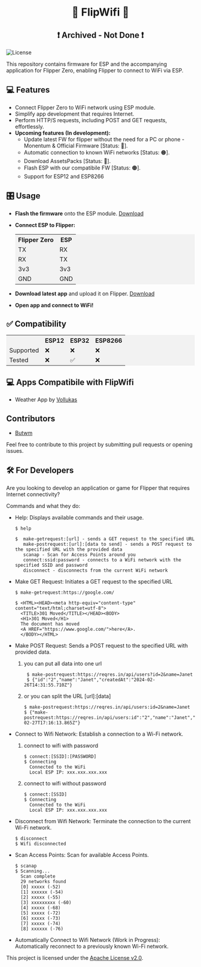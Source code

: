 <h1 align="center">🐬 FlipWifi 📶</h1>
<h2 align="center">❗ Archived - Not Done ❗</h2>

![License](https://img.shields.io/badge/license-Apache%202.0-blue)

This repository contains firmware for ESP and the accompanying application for Flipper Zero, enabling Flipper to connect to WiFi via ESP.

## 💻 Features

- Connect Flipper Zero to WiFi network using ESP module.
- Simplify app development that requires Internet.
- Perform HTTP/S requests, including POST and GET requests, effortlessly.
- **Upcoming features (In development):**
    - Update latest FW for flipper without the need for a PC or phone - Monentum & Official Firmware [Status: 🔴].
    - Automatic connection to known WiFi networks [Status: 🟠].
    - Download AssetsPacks [Status: 🔴].
    - Flash ESP with our compatibile FW [Status: 🟠].
    - Support for ESP12 and ESP8266

## 🎛️ Usage

- **Flash the firmware** onto the ESP module. [Download](https://github.com/Butwm/FlipperZero-Wifi-App/releases)
- **Connect ESP to Flipper:**

    <table style="width:100%; background-color: #f2f2f2;">
      <tr>
        <th>Flipper Zero</th>
        <th>ESP</th>
      </tr>
      <tr>
        <td>TX</td>
        <td>RX</td>
      </tr>
      <tr>
        <td>RX</td>
        <td>TX</td>
      </tr>
      <tr>
        <td>3v3</td>
        <td>3v3</td>
      </tr>
        <tr>
        <td>GND</td>
        <td>GND</td>
      </tr>
    </table>

- **Download latest app** and upload it on Flipper. [Download](https://github.com/Butwm/FlipperZero-Wifi-App/releases)
- **Open app and connect to WiFi!**

## ✅ Compatibility 

<table style="width:100%; background-color: #f2f2f2;">
  <tr>
    <th></th>
    <th>ESP12</th>
    <th>ESP32</th>
    <th>ESP8266</th>
  </tr>
  <tr>
    <td>Supported</td>
    <td>❌</td>
    <td>❌</td>
    <td>❌</td>
  </tr>
  <tr>
    <td>Tested</td>
    <td>❌</td>
    <td>✅</td>
    <td>❌</td>
  </tr>
</table>

## 💻 Apps Compatibile with FlipWifi

- Weather App by [Vollukas](https://github.com/vollukas)

## Contributors

- [Butwm](https://www.github.com/Butwm)

Feel free to contribute to this project by submitting pull requests or opening issues.

## 🛠️ For Developers

Are you looking to develop an application or game for Flipper that requires Internet connectivity?

Commands and what they do:

 - Help: Displays available commands and their usage.

    ```
    $ help
    
    $  make-getrequest:[url] - sends a GET request to the specified URL
       make-postrequest:[url]:[data to send] - sends a POST request to the specified URL with the provided data
       scanap - Scan for Access Points around you
       connect:ssid:password - connects to a WiFi network with the specified SSID and password
       disconnect - disconnects from the current WiFi network
    ```

- Make GET Request: Initiates a GET request to the specified URL
    ```
    $ make-getrequest:https://google.com/
    
    $ <HTML><HEAD><meta http-equiv="content-type" content="text/html;charset=utf-8">
      <TITLE>301 Moved</TITLE></HEAD><BODY>
      <H1>301 Moved</H1>
      The document has moved
      <A HREF="https://www.google.com/">here</A>.
      </BODY></HTML>
    ```
- Make POST Request: Sends a POST request to the specified URL with provided data.
    1. you can put all data into one url
       ```
        $ make-postrequest:https://reqres.in/api/users?id=2&name=Janet
        $ {"id":"2","name":"Janet","createdAt":"2024-02-26T14:31:55.710Z"}
       ```
    2. or you can split the URL [url]:[data]
       ```
       $ make-postrequest:https://reqres.in/api/users:id=2&name=Janet
       $ {"make-postrequest:https://reqres.in/api/users:id":"2","name":"Janet","id":"396","createdAt":"2024-02-27T17:16:13.865Z"}
       ```
 - Connect to Wifi Network: Establish a connection to a Wi-Fi network.
    1. connect to wifi with password
       ```
       $ connect:[SSID]:[PASSWORD]
       $ Connecting
         Connected to the WiFi
         Local ESP IP: xxx.xxx.xxx.xxx
        ```
    2. connect to wifi without password
       ```
       $ connect:[SSID]
       $ Connecting
         Connected to the WiFi
         Local ESP IP: xxx.xxx.xxx.xxx
       ```
- Disconnect from Wifi Network: Terminate the connection to the current Wi-Fi network.
     ```
     $ disconnect
     $ Wifi disconnected
     ```
- Scan Access Points: Scan for available Access Points.
  ```
  $ scanap
  $ Scanning...
    Scan complete
    29 networks found
    [0] xxxxx (-52)
    [1] xxxxxx (-54)
    [2] xxxxx (-55)
    [3] xxxxxxxxx (-60)
    [4] xxxxx (-68)
    [5] xxxxx (-72)
    [6] xxxxx (-73)
    [7] xxxxx (-74)
    [8] xxxxxx (-76)
  ```

- Automatically Connect to Wifi Network (Work in Progress): Automatically reconnect to a previously known Wi-Fi network.
     
This project is licensed under the [Apache License v2.0](https://github.com/Butwm/FlipperZero-Wifi-App/blob/main/LICENSE).
